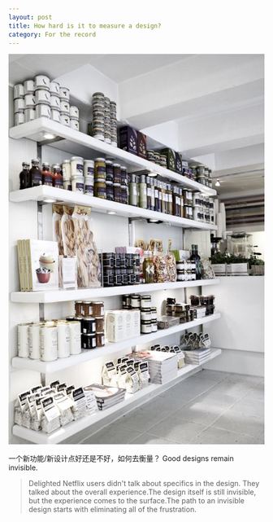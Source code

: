 ```yaml
---
layout: post
title: How hard is it to measure a design?
category: For the record
---
```


![set](/images/store.jpg)

一个新功能/新设计点好还是不好，如何去衡量？
Good designs remain invisible.

>Delighted Netflix users didn't talk about specifics in the design. They talked about the overall experience.The design itself is still invisible, but the experience comes to the surface.The path to an invisible design starts with eliminating all of the frustration. 


